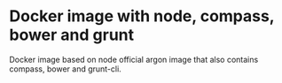 # Docker image with node, compass, bower and grunt
Docker image based on node official argon image that also contains compass, bower and grunt-cli.
